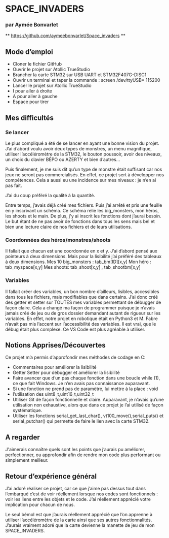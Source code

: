 # SPACE_INVADERS 
### par Aymée Bonvarlet

** https://github.com/aymeebonvarlet/Space_invaders **

## Mode d’emploi

* Cloner le fichier GitHub
* Ouvrir le projet sur Atollic TrueStudio
* Brancher la carte STM32 sur USB UART et STM32F407G-DISC1
* Ouvrir un terminal et taper la commande : screen /dev/ttyUSB* 115200
* Lancer le projet sur Atollic TrueStudio 
* I pour aller à droite
* A pour aller à gauche
* Espace pour tirer 

## Mes difficultés 

### Se lancer

Le plus compliqué a été de se lancer en ayant une bonne vision du projet. 
J’ai d’abord voulu avoir deux types de monstres, un menu magnifique, utiliser l’accéléromètre de la STM32, le bouton poussoir, avoir des niveaux, un choix du clavier BÉPO ou AZERTY et bien d’autres...

Puis finalement, je me suis dit qu’un type de monstre était suffisant car nos jeux ne seront pas commercialisés. En effet, ce projet sert à développer nos compétences. Cela a aussi eu une incidence sur mes niveaux : je n’en ai pas fait. 

J’ai du coup préféré la qualité à la quantité. 

Entre temps, j’avais déjà créé mes fichiers. Puis j’ai arrêté et pris une feuille en y inscrivant un schéma. 
Ce schéma relie les big_monsters, mon héros, les shoots et le main. De plus, j'y ai inscrit les fonctions dont j’aurai besoin. Le but étant de ne pas avoir de fonctions dans tous les sens mais bel et bien une lecture claire de nos fichiers et de leurs utilisations.

### Coordonnées des héros/monstres/shoots

Il fallait que chacun est une coordonnée en x et y. J’ai d’abord pensé aux pointeurs à deux dimensions. Mais pour la lisibilité j’ai préféré des tableaux à deux dimensions. 
Mes 10 big_monsters : tab_bm[ID][x,y]
Mon héro : tab_myspace[x,y]
Mes shoots: tab_shoot[x,y] , tab_shootbm[x,y]

### Variables

Il fallait créer des variables, un bon nombre d’ailleurs, lisibles, accessibles dans tous les fichiers, mais modifiables que dans certains. J’ai donc créé des getter et setter sur TOUTES mes variables permettant de débugger de façon claire. Cela a changé ma façon de programmer puisque je n’avais jamais créé de jeu ou de gros dossier demandant autant de rigueur sur les variables. En effet, notre projet en robotique était en Python3 et M. Fabre n’avait pas mis l’accent sur l’accessibilité des variables. Il est vrai, que le débug était plus complexe. Ce VS Code est plus agréable à utiliser.

## Notions Apprises/Découvertes

Ce projet m’a permis d’approfondir mes méthodes de codage en C:

- Commentaires pour améliorer la lisibilité
- Getter Setter pour débugger et améliorer la lisibilité
- Faire avancer que d’un pas chaque fonction dans une boucle while (1), ce que fait Windows. Je n’en avais pas connaissance auparavant. 
- Si une fonction ne prend pas de paramètre, lui mettre à la place : void
- l’utilisation des uint8_t,uint16_t,uint32_t
- Utiliser Git de façon fonctionnelle et claire. Auparavant, je n’avais qu’une utilisation non exhaustive, alors que dans ce projet je l’ai utilisé de façon systématique.
- Utiliser les fonctions serial_get_last_char(), vt100_move(),serial_puts() et serial_putchar() qui permette de faire le lien avec la carte STM32.

## A regarder

J'aimerais connaître quels sont les points que j’aurais pu améliorer, perfectionner, ou approfondir afin de rendre mon code plus performant ou simplement meilleur. 

## Retour d’expérience général

J’ai adoré réaliser ce projet, car ce que j’aime pas dessus tout dans l’embarqué c’est de voir réellement lorsque nos codes sont fonctionnels : voir les liens entre les objets et le code. 
J’ai réellement apprécié votre implication pour chacun de nous. 

Le seul bémol est que j’aurais réellement apprécié que l’on apprenne à utiliser l’accéléromètre de la carte ainsi que ses autres fonctionnalités. J’aurais vraiment adoré que la carte devienne la manette de jeu de mon SPACE_INVADERS. 